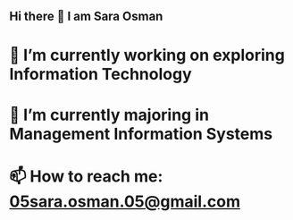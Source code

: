 ## Hi there 👋 I am Sara Osman

# 🔭 I’m currently working on exploring Information Technology
# 🌱 I’m currently majoring in Management Information Systems
# 📫 How to reach me: 05sara.osman.05@gmail.com


